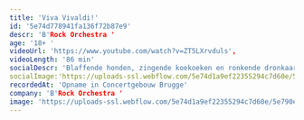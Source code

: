 ```yaml
---
title: 'Viva Vivaldi!'
id: '5e74d778941fa136f72b87e9'
descr: 'B'Rock Orchestra '
age: '18+ '
videoUrl: 'https://www.youtube.com/watch?v=ZT5LXrvduls',
videoLength: '86 min'
socialDescr: 'Blaffende honden, zingende koekoeken en ronkende dronkaards, Antonio Vivaldi zette ze allemaal zorgvuldig op muziek in zijn legendarische kwartet van vioolconcerti, De Vier seizoenen. Niet minder legendarisch – nu al! – is de violist die B’Rock naar Brugge haalt voor dit project vol beeldende en verbeeldende muziek. Het was in deze Concertzaal dat Dmitry Sinkovsky ooit het concours van het MAfestival won, en in één flitsende beweging ook de harten van het publiek.'
socialImage:'https://uploads-ssl.webflow.com/5e74d1a9ef22355294c7d60e/5e790ee002418e81fa4b1721_BRock.jpg'
recordedAt: 'Opname in Concertgebouw Brugge'
company: 'B'Rock Orchestra '
image: 'https://uploads-ssl.webflow.com/5e74d1a9ef22355294c7d60e/5e790ee002418e81fa4b1721_BRock.jpg'
---
```

